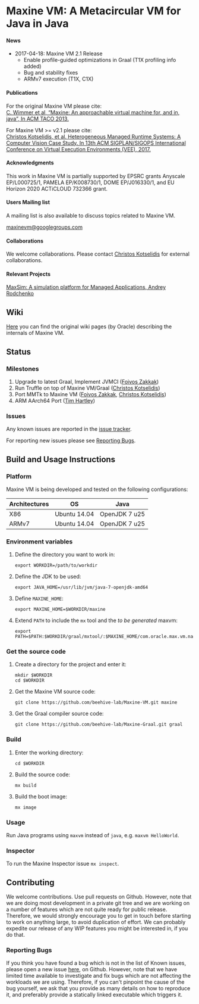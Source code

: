# Maxine VM: A Metacircular VM for Java in Java

#### News

* 2017-04-18: Maxine VM 2.1 Release
  * Enable profile-guided optimizations in Graal (T1X profiling info
    added)
  * Bug and stability fixes
  * ARMv7 execution (T1X, C1X)

#### Publications

For the original Maxine VM please cite:  
[C. Wimmer et al, “Maxine: An approachable virtual machine for, and in, java”, In ACM TACO 2013.](http://dl.acm.org/citation.cfm?id=2400689&dl=ACM&coll=DL&CFID=748733895&CFTOKEN=73017278)

For Maxine VM >= v2.1 please cite:  
[Christos Kotselidis, et al. Heterogeneous Managed Runtime Systems: A Computer Vision Case Study. In 13th ACM SIGPLAN/SIGOPS International Conference on Virtual Execution Environments (VEE), 2017.](http://dl.acm.org/citation.cfm?id=3050764)

#### Acknowledgments

This work in Maxine VM is partially supported by EPSRC grants Anyscale
EP/L000725/1, PAMELA EP/K008730/1, DOME EP/J016330/1, and EU Horizon
2020 ACTiCLOUD 732366 grant.

#### Users Mailing list

A mailing list is also available to discuss topics related to Maxine VM.

maxinevm@googlegroups.com

#### Collaborations

We welcome collaborations. Please
contact [Christos Kotselidis](christos.kotselidis@manchester.ac.uk) for
external collaborations.

#### Relevant Projects

[MaxSim: A simulation platform for Managed Applications, Andrey Rodchenko](https://github.com/beehive-lab/MaxSim)

## Wiki

[Here](https://community.oracle.com/community/java/java_hotspot_virtual_machine/maxine-vm) you
can find the original wiki pages (by Oracle) describing the internals of
Maxine VM.

## Status

### Milestones

1. Upgrade to latest Graal, Implement JVMCI ([Foivos Zakkak](https://github.com/zakkak))
2. Run Truffle on top of Maxine VM/Graal ([Christos Kotselidis](https://github.com/kotselidis))
3. Port MMTk to Maxine VM ([Foivos Zakkak](https://github.com/zakkak), [Christos Kotselidis](https://github.com/kotselidis))
4. ARM AArch64 Port ([Tim Hartley]())

### Issues

Any known issues are reported in
the [issue tracker](https://github.com/beehive-lab/Maxine-VM/issues).

For reporting new issues please see [Reporting Bugs](#reporting-bugs).

## Build and Usage Instructions

### Platform

Maxine VM is being developed and tested on the following configurations:

| Architectures | OS | Java |
| ------------- | -- | ---- |
| X86 | Ubuntu 14.04 | OpenJDK 7 u25 |
| ARMv7 | Ubuntu 14.04 | OpenJDK 7 u25 |

### Environment variables

1. Define the directory you want to work in:
   ```
   export WORKDIR=/path/to/workdir
   ```

2. Define the JDK to be used:
   ```
   export JAVA_HOME=/usr/lib/jvm/java-7-openjdk-amd64
   ```

3. Define `MAXINE_HOME`:
   ```
   export MAXINE_HOME=$WORKDIR/maxine
   ```

4. Extend `PATH` to include the `mx` tool and the *to be generated* maxvm:
   ```
   export PATH=$PATH:$WORKDIR/graal/mxtool/:$MAXINE_HOME/com.oracle.max.vm.native/generated/linux/
   ```

### Get the source code

1. Create a directory for the project and enter it:
   ```
   mkdir $WORKDIR
   cd $WORKDIR
   ```

2. Get the Maxine VM source code:
   ```
   git clone https://github.com/beehive-lab/Maxine-VM.git maxine
   ```

3. Get the Graal compiler source code:
   ```
   git clone https://github.com/beehive-lab/Maxine-Graal.git graal
   ```

### Build

1. Enter the working directory:
   ```
   cd $WORKDIR
   ```

2. Build the source code:
   ```
   mx build
   ```

3. Build the boot image:
   ```
   mx image
   ```

### Usage

Run Java programs using `maxvm` instead of `java`, e.g. `maxvm
HelloWorld`.

### Inspector

To run the Maxine Inspector issue `mx inspect`.

## Contributing

We welcome contributions. Use pull requests on Github. However, note
that we are doing most development in a private git tree and we are
working on a number of features which are not quite ready for public
release. Therefore, we would strongly encourage you to get in touch
before starting to work on anything large, to avoid duplication of
effort. We can probably expedite our release of any WIP features you
might be interested in, if you do that.

### Reporting Bugs

If you think you have found a bug which is not in the list of Known
issues, please open a new
issue [here](https://github.com/beehive-lab/Maxine-VM/issues), on
Github. However, note that we have limited time available to investigate
and fix bugs which are not affecting the workloads we are
using. Therefore, if you can't pinpoint the cause of the bug yourself,
we ask that you provide as many details on how to reproduce it, and
preferably provide a statically linked executable which triggers it.
